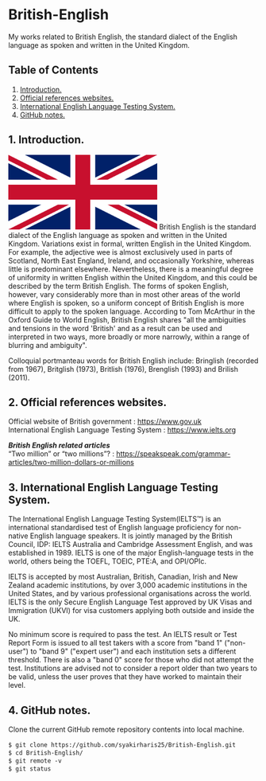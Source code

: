 # British-English
My works related to British English, the standard dialect of the English language as spoken and written in the United Kingdom.

## Table of Contents
1. [Introduction.](#introduction)
2. [Official references websites.](#references)
3. [International English Language Testing System.](#IELTS)
4. [GitHub notes.](#github)

<a name="introduction"></a>
## 1. Introduction.
<img src="britain.png" height="150"> 
British English is the standard dialect of the English language as spoken and written in the United Kingdom. Variations exist in formal, written English in the United Kingdom. For example, the adjective wee is almost exclusively used in parts of Scotland, North East England, Ireland, and occasionally Yorkshire, whereas little is predominant elsewhere. Nevertheless, there is a meaningful degree of uniformity in written English within the United Kingdom, and this could be described by the term British English. The forms of spoken English, however, vary considerably more than in most other areas of the world where English is spoken, so a uniform concept of British English is more difficult to apply to the spoken language. According to Tom McArthur in the Oxford Guide to World English, British English shares "all the ambiguities and tensions in the word 'British' and as a result can be used and interpreted in two ways, more broadly or more narrowly, within a range of blurring and ambiguity".

Colloquial portmanteau words for British English include: Bringlish (recorded from 1967), Britglish (1973), Britlish (1976), Brenglish (1993) and Brilish (2011).

<a name="references"></a>
## 2. Official references websites. <br />
Official website of British government : https://www.gov.uk <br />
International English Language Testing System : https://www.ielts.org <br />

**_British English related articles_** <br />
“Two million” or “two millions”? : https://speakspeak.com/grammar-articles/two-million-dollars-or-millions <br />

<a name="IELTS"></a>
## 3. International English Language Testing System.
The International English Language Testing System(IELTS™) is an international standardised test of English language proficiency for non-native English language speakers. It is jointly managed by the British Council, IDP: IELTS Australia and Cambridge Assessment English, and was established in 1989. IELTS is one of the major English-language tests in the world, others being the TOEFL, TOEIC, PTE:A, and OPI/OPIc.

IELTS is accepted by most Australian, British, Canadian, Irish and New Zealand academic institutions, by over 3,000 academic institutions in the United States, and by various professional organisations across the world. IELTS is the only Secure English Language Test approved by UK Visas and Immigration (UKVI) for visa customers applying both outside and inside the UK.

No minimum score is required to pass the test. An IELTS result or Test Report Form is issued to all test takers with a score from "band 1" ("non-user") to "band 9" ("expert user") and each institution sets a different threshold. There is also a "band 0" score for those who did not attempt the test. Institutions are advised not to consider a report older than two years to be valid, unless the user proves that they have worked to maintain their level.

<a name="github"></a>
## 4. GitHub notes.
Clone the current GitHub remote repository contents into local machine.
```
$ git clone https://github.com/syakirharis25/British-English.git
$ cd British-English/
$ git remote -v
$ git status
